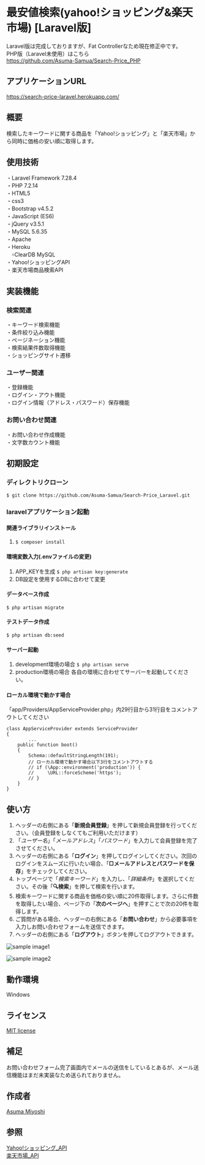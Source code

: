 # 最安値検索(yahoo!ショッピング&amp;楽天市場)  [Laravel版]
Laravel版は完成しておりますが、Fat Controllerなため現在修正中です。  
PHP版（Laravel未使用）はこちら  
https://github.com/Asuma-Samua/Search-Price_PHP
## アプリケーションURL
https://search-price-laravel.herokuapp.com/

## 概要
検索したキーワードに関する商品を「Yahoo!ショッピング」と「楽天市場」から同時に価格の安い順に取得します。

## 使用技術
・Laravel Framework 7.28.4  
・PHP 7.2.14  
・HTML5  
・css3  
・Bootstrap v4.5.2  
・JavaScript (ES6)  
・jQuery v3.5.1  
・MySQL 5.6.35  
・Apache  
・Heroku  
　￮ClearDB MySQL  
・Yahoo!ショッピングAPI  
・楽天市場商品検索API  

## 実装機能
### 検索関連
・キーワード検索機能  
・条件絞り込み機能  
・ページネーション機能  
・検索結果件数取得機能  
・ショッピングサイト遷移  

### ユーザー関連
・登録機能  
・ログイン・アウト機能  
・ログイン情報（アドレス・パスワード）保存機能  

### お問い合わせ関連
・お問い合わせ作成機能  
・文字数カウント機能  

## 初期設定
### ディレクトリクローン
``` $ git clone https://github.com/Asuma-Samua/Search-Price_Laravel.git   ```
### laravelアプリケーション起動

#### 関連ライブラリインストール
1. ``` $ composer install ```

#### 環境変数入力(.envファイルの変更)
1. APP_KEYを生成 ``` $ php artisan key:generate ```  
2. DB設定を使用するDBに合わせて変更  

#### データベース作成
``` $ php artisan migrate ```

#### テストデータ作成
``` $ php artisan db:seed ```

#### サーバー起動
1. development環境の場合 ``` $ php artisan serve ```  
2. production環境の場合 各自の環境に合わせてサーバーを起動してください。

#### ローカル環境で動かす場合
「app/Providers/AppServiceProvider.php」内29行目から31行目をコメントアウトしてください
```
class AppServiceProvider extends ServiceProvider
{
        ...
    public function boot()
    {
        Schema::defaultStringLength(191);
        // ローカル環境で動かす場合以下3行をコメントアウトする
        // if (\App::environment('production')) {
        //     \URL::forceScheme('https');
        // }
    }
}
```

## 使い方
1. ヘッダーの右側にある「**新規会員登録**」を押して新規会員登録を行ってください。（会員登録をしなくてもご利用いただけます）
2. 「*ユーザー名*」「*メールアドレス*」「*パスワード*」を入力して会員登録を完了させてください。
3. ヘッダーの右側にある「**ログイン**」を押してログインしてください。次回のログインをスムーズに行いたい場合、「**□メールアドレスとパスワードを保存**」をチェックしてください。
4. トップページで「*検索キーワード*」を入力し、「*詳細条件*」を選択してください。その後「**🔍検索**」を押して検索を行います。
5. 検索キーワードに関する商品を価格の安い順に20件取得します。さらに件数を取得したい場合、ページ下の「**次のページへ**」を押すことで次の20件を取得します。
6. ご質問がある場合、ヘッダーの右側にある「**お問い合わせ**」から必要事項を入力しお問い合わせフォームを送信できます。
7. ヘッダーの右側にある「**ログアウト**」ボタンを押してログアウトできます。

![sample image1](sample_img1.png)

![sample image2](sample_img2.png)

## 動作環境
Windows  

## ライセンス
[MIT license](https://opensource.org/licenses/MIT)

## 補足
お問い合わせフォーム完了画面内でメールの送信をしているとあるが、メール送信機能はまだ未実装なため送られておりません。

## 作成者
[Asuma Miyoshi](https://github.com/Asuma-Ace)

## 参照
[Yahoo!ショッピング_API](https://developer.yahoo.co.jp/sample/shopping/)  
[楽天市場_API](https://webservice.rakuten.co.jp/api/ichibaitemsearch/)
